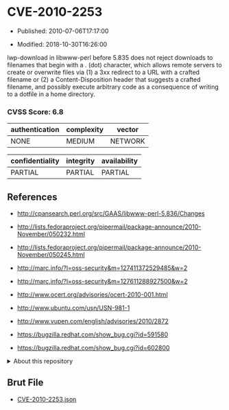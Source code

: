 # CVE-2010-2253

- Published: 2010-07-06T17:17:00

- Modified: 2018-10-30T16:26:00

lwp-download in libwww-perl before 5.835 does not reject downloads to filenames that begin with a . (dot) character, which allows remote servers to create or overwrite files via (1) a 3xx redirect to a URL with a crafted filename or (2) a Content-Disposition header that suggests a crafted filename, and possibly execute arbitrary code as a consequence of writing to a dotfile in a home directory.

### CVSS Score: **6.8**

| authentication | complexity | vector |
| --- | --- | --- |
| NONE | MEDIUM | NETWORK |

| confidentiality | integrity | availability |
| --- | --- | --- |
| PARTIAL | PARTIAL | PARTIAL |

## References

* http://cpansearch.perl.org/src/GAAS/libwww-perl-5.836/Changes

* http://lists.fedoraproject.org/pipermail/package-announce/2010-November/050232.html

* http://lists.fedoraproject.org/pipermail/package-announce/2010-November/050245.html

* http://marc.info/?l=oss-security&m=127411372529485&w=2

* http://marc.info/?l=oss-security&m=127611288927500&w=2

* http://www.ocert.org/advisories/ocert-2010-001.html

* http://www.ubuntu.com/usn/USN-981-1

* http://www.vupen.com/english/advisories/2010/2872

* https://bugzilla.redhat.com/show_bug.cgi?id=591580

* https://bugzilla.redhat.com/show_bug.cgi?id=602800

<details>
<summary>About this repository</summary> 

  This repository is part of the project [Live Hack CVE](https://github.com/Live-Hack-CVE). Main website can be found [www.live-hack.org](https://www.live-hack.org) 
  
  Made by [Sn0wAlice](https://github.com/Sn0wAlice) for the people that care about security and need to have a feed of the latest CVEs. Hope you enjoy it, don't forget to star the repo and follow me on [Twitter](https://twitter.com/Sn0wAlice) and [Github](https://github.com/Sn0wAlice). And that is my [personnal website](https://www.alice-snow.me/)

  - [Home Page](https://github.com/Live-Hack-CVE)
  - [Framework](https://github.com/Live-Hack-CVE/cve-framework)
  - [CVE database](https://github.com/Live-Hack-CVE/full_database)
  - [Changelog](https://github.com/Live-Hack-CVE/Changelog)
</details>

## Brut File

* [CVE-2010-2253.json](https://raw.githubusercontent.com/Live-Hack-CVE/full_database/main/cves/2010/CVE-2010-2253.json)

